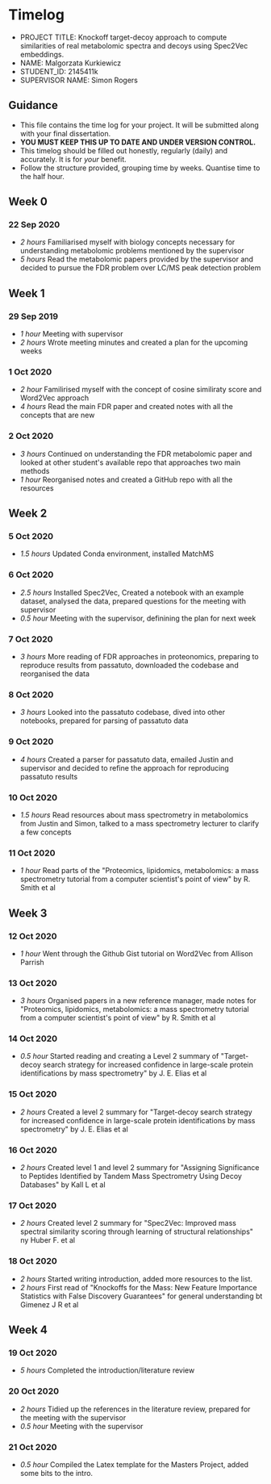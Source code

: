 # Timelog

* PROJECT TITLE: Knockoff target-decoy approach to compute similarities of real metabolomic spectra and decoys using Spec2Vec embeddings.
* NAME: Malgorzata Kurkiewicz
* STUDENT_ID: 2145411k
* SUPERVISOR NAME: Simon Rogers

## Guidance

* This file contains the time log for your project. It will be submitted along with your final dissertation.
* **YOU MUST KEEP THIS UP TO DATE AND UNDER VERSION CONTROL.**
* This timelog should be filled out honestly, regularly (daily) and accurately. It is for *your* benefit.
* Follow the structure provided, grouping time by weeks.  Quantise time to the half hour.

## Week 0

### 22 Sep 2020

* *2 hours* Familiarised myself with biology concepts necessary for understanding metabolomic problems mentioned by the supervisor
* *5 hours* Read the metabolomic papers provided by the supervisor and decided to pursue the FDR problem over LC/MS peak detection problem

## Week 1

### 29 Sep 2019

* *1 hour* Meeting with supervisor
* *2 hours* Wrote meeting minutes and created a plan for the upcoming weeks

### 1 Oct 2020

* *2 hour* Familirised myself with the concept of cosine similiraty score and Word2Vec approach
* *4 hours* Read the main FDR paper and created notes with all the concepts that are new 

### 2 Oct 2020

* *3 hours* Continued on understanding the FDR metabolomic paper and looked at other student's available repo that approaches two main methods
* *1 hour* Reorganised notes and created a GitHub repo with all the resources

## Week 2

### 5 Oct 2020

* *1.5 hours* Updated Conda environment, installed MatchMS

### 6 Oct 2020

* *2.5 hours* Installed Spec2Vec, Created a notebook with an example dataset, analysed the data, prepared questions for the meeting with supervisor
* *0.5 hour* Meeting with the supervisor, definining the plan for next week

### 7 Oct 2020

* *3 hours* More reading of FDR approaches in proteonomics, preparing to reproduce results from passatuto, downloaded the codebase and reorganised the data

### 8 Oct 2020

* *3 hours* Looked into the passatuto codebase, dived into other notebooks, prepared for parsing of passatuto data

### 9 Oct 2020

* *4 hours* Created a parser for passatuto data, emailed Justin and supervisor and decided to refine the approach for reproducing passatuto results

### 10 Oct 2020

* *1.5 hours* Read resources about mass spectrometry in metabolomics from Justin and Simon, talked to a mass spectrometry lecturer to clarify a few concepts

### 11 Oct 2020

* *1 hour* Read parts of the "Proteomics, lipidomics, metabolomics: a mass spectrometry tutorial from a computer scientist's point of view" by R. Smith et al

## Week 3

### 12 Oct 2020

* *1 hour* Went through the Github Gist tutorial on Word2Vec from Allison Parrish

### 13 Oct 2020

* *3 hours* Organised papers in a new reference manager, made notes for "Proteomics, lipidomics, metabolomics: a mass spectrometry tutorial from a computer scientist's point of view" by R. Smith et al

### 14 Oct 2020

* *0.5 hour* Started reading and creating a Level 2 summary of "Target-decoy search strategy for increased confidence in large-scale protein identifications by mass spectrometry" by J. E. Elias et al

### 15 Oct 2020

* *2 hours* Created a level 2 summary for "Target-decoy search strategy for increased confidence in large-scale protein identifications by mass spectrometry" by J. E. Elias et al

### 16 Oct 2020 
* *2 hours* Created level 1 and level 2 summary for "Assigning Significance to Peptides Identified by Tandem Mass Spectrometry Using Decoy Databases" by Kall L et al

### 17 Oct 2020
* *2 hours* Created level 2 summary for "Spec2Vec: Improved mass spectral similarity scoring through learning of structural relationships" ny Huber F. et al

### 18 Oct 2020
* *2 hours* Started writing introduction, added more resources to the list.
* *2 hours* First read of "Knockoffs for the Mass: New Feature Importance Statistics with False Discovery Guarantees" for general understanding bt Gimenez J R et al

## Week 4

### 19 Oct 2020
* *5 hours* Completed the introduction/literature review

### 20 Oct 2020
* *2 hours* Tidied up the references in the literature review, prepared for the meeting with the supervisor
* *0.5 hour* Meeting with the supervisor

### 21 Oct 2020
* *0.5 hour* Compiled the Latex template for the Masters Project, added some bits to the intro.

